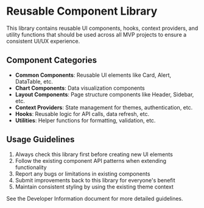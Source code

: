 # Reusable Component Library

This library contains reusable UI components, hooks, context providers, and utility functions 
that should be used across all MVP projects to ensure a consistent UI/UX experience.

## Component Categories

- **Common Components**: Reusable UI elements like Card, Alert, DataTable, etc.
- **Chart Components**: Data visualization components
- **Layout Components**: Page structure components like Header, Sidebar, etc.
- **Context Providers**: State management for themes, authentication, etc.
- **Hooks**: Reusable logic for API calls, data refresh, etc.
- **Utilities**: Helper functions for formatting, validation, etc.

## Usage Guidelines

1. Always check this library first before creating new UI elements
2. Follow the existing component API patterns when extending functionality
3. Report any bugs or limitations in existing components
4. Submit improvements back to this library for everyone's benefit
5. Maintain consistent styling by using the existing theme context

See the Developer Information document for more detailed guidelines.
